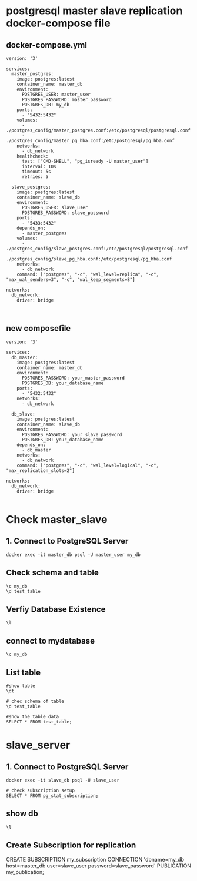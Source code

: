 # postgresql master slave replication docker-compose file 


## docker-compose.yml

```
version: '3'

services:
  master_postgres:
    image: postgres:latest
    container_name: master_db
    environment:
      POSTGRES_USER: master_user
      POSTGRES_PASSWORD: master_password
      POSTGRES_DB: my_db
    ports:
      - "5432:5432"
    volumes:
      - ./postgres_config/master_postgres.conf:/etc/postgresql/postgresql.conf
      - ./postgres_config/master_pg_hba.conf:/etc/postgresql/pg_hba.conf
    networks:
      - db_network
    healthcheck:
      test: ["CMD-SHELL", "pg_isready -U master_user"]
      interval: 10s
      timeout: 5s
      retries: 5

  slave_postgres:
    image: postgres:latest
    container_name: slave_db
    environment:
      POSTGRES_USER: slave_user
      POSTGRES_PASSWORD: slave_password
    ports:
      - "5433:5432"
    depends_on:
      - master_postgres
    volumes:
      - ./postgres_config/slave_postgres.conf:/etc/postgresql/postgresql.conf
      - ./postgres_config/slave_pg_hba.conf:/etc/postgresql/pg_hba.conf
    networks:
      - db_network
    command: ["postgres", "-c", "wal_level=replica", "-c", "max_wal_senders=3", "-c", "wal_keep_segments=8"]

networks:
  db_network:
    driver: bridge



```

## new composefile 

```
version: '3'

services:
  db_master:
    image: postgres:latest
    container_name: master_db
    environment:
      POSTGRES_PASSWORD: your_master_password
      POSTGRES_DB: your_database_name
    ports:
      - "5432:5432"
    networks:
      - db_network

  db_slave:
    image: postgres:latest
    container_name: slave_db
    environment:
      POSTGRES_PASSWORD: your_slave_password
      POSTGRES_DB: your_database_name
    depends_on:
      - db_master
    networks:
      - db_network
    command: ["postgres", "-c", "wal_level=logical", "-c", "max_replication_slots=2"]

networks:
  db_network:
    driver: bridge


```
# Check master_slave

 ## 1. Connect to PostgreSQL Server
```
docker exec -it master_db psql -U master_user my_db
```

## Check schema and table 

```
\c my_db
\d test_table
```

## Verfiy Database Existence

```
\l
```
## connect to mydatabase

```
\c my_db

```
## List table

```
#show table
\dt

# chec schema of table
\d test_table

#show the table data
SELECT * FROM test_table;

```

# slave_server

## 1. Connect to PostgreSQL Server
```
docker exec -it slave_db psql -U slave_user

# check subscription setup
SELECT * FROM pg_stat_subscription;

```

## show db
```
\l
```

## Create Subscription for replication 
CREATE SUBSCRIPTION my_subscription
  CONNECTION 'dbname=my_db host=master_db user=slave_user password=slave_password'
  PUBLICATION my_publication;

